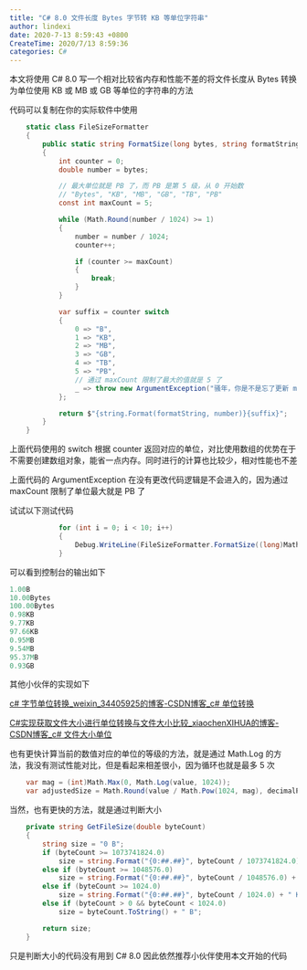 ```yaml
---
title: "C# 8.0 文件长度 Bytes 字节转 KB 等单位字符串"
author: lindexi
date: 2020-7-13 8:59:43 +0800
CreateTime: 2020/7/13 8:59:36
categories: C#
---
```


本文将使用 C# 8.0 写一个相对比较省内存和性能不差的将文件长度从 Bytes 转换为单位使用 KB 或 MB 或 GB 等单位的字符串的方法

<!--more-->


<!-- CreateTime:2020/7/13 8:59:36 -->

<!-- 发布 -->

代码可以复制在你的实际软件中使用

```csharp
    static class FileSizeFormatter
    {
        public static string FormatSize(long bytes, string formatString = "{0:0.00}")
        {
            int counter = 0;
            double number = bytes;

            // 最大单位就是 PB 了，而 PB 是第 5 级，从 0 开始数
            // "Bytes", "KB", "MB", "GB", "TB", "PB"
            const int maxCount = 5;

            while (Math.Round(number / 1024) >= 1)
            {
                number = number / 1024;
                counter++;

                if (counter >= maxCount)
                {
                    break;
                }
            }

            var suffix = counter switch
            {
                0 => "B",
                1 => "KB",
                2 => "MB",
                3 => "GB",
                4 => "TB",
                5 => "PB",
                // 通过 maxCount 限制了最大的值就是 5 了
                _ => throw new ArgumentException("骚年，你是不是忘了更新 maxCount 等级了")
            };

            return $"{string.Format(formatString, number)}{suffix}";
        }
    }
```

上面代码使用的 switch 根据 counter 返回对应的单位，对比使用数组的优势在于不需要创建数组对象，能省一点内存。同时进行的计算也比较少，相对性能也不差

上面代码的 ArgumentException 在没有更改代码逻辑是不会进入的，因为通过 maxCount 限制了单位最大就是 PB 了

试试以下测试代码

```csharp
            for (int i = 0; i < 10; i++)
            {
                Debug.WriteLine(FileSizeFormatter.FormatSize((long)Math.Pow(10, i)));
            }
```

可以看到控制台的输出如下

```csharp
1.00B
10.00Bytes
100.00Bytes
0.98KB
9.77KB
97.66KB
0.95MB
9.54MB
95.37MB
0.93GB
```

其他小伙伴的实现如下

[c# 字节单位转换_weixin_34405925的博客-CSDN博客_c# 单位转换](https://blog.csdn.net/weixin_34405925/article/details/92420420)

[C#实现获取文件大小进行单位转换与文件大小比较_xiaochenXIHUA的博客-CSDN博客_c# 文件大小单位](https://blog.csdn.net/xiaochenXIHUA/article/details/106720746)

也有更快计算当前的数值对应的单位的等级的方法，就是通过 Math.Log 的方法，我没有测试性能对比，但是看起来相差很小，因为循环也就是最多 5 次

```csharp
    var mag = (int)Math.Max(0, Math.Log(value, 1024));
    var adjustedSize = Math.Round(value / Math.Pow(1024, mag), decimalPlaces);
```

当然，也有更快的方法，就是通过判断大小

```csharp
    private string GetFileSize(double byteCount)
    {
        string size = "0 B";
        if (byteCount >= 1073741824.0)
            size = string.Format("{0:##.##}", byteCount / 1073741824.0) + " GB";
        else if (byteCount >= 1048576.0)
            size = string.Format("{0:##.##}", byteCount / 1048576.0) + " MB";
        else if (byteCount >= 1024.0)
            size = string.Format("{0:##.##}", byteCount / 1024.0) + " KB";
        else if (byteCount > 0 && byteCount < 1024.0)
            size = byteCount.ToString() + " B";

        return size;
    }
```

只是判断大小的代码没有用到 C# 8.0 因此依然推荐小伙伴使用本文开始的代码

